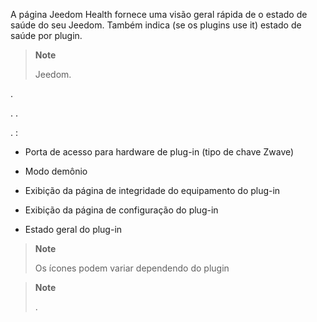 A página Jeedom Health fornece uma visão geral rápida de
o estado de saúde do seu Jeedom. Também indica (se os plugins
use it) estado de saúde por plugin.



> **Note**
>
> 
> Jeedom.

. 

. 
.


. 
 :

-   Porta de acesso para hardware de plug-in (tipo de chave Zwave)

-   Modo demônio

-   Exibição da página de integridade do equipamento do plug-in

-   Exibição da página de configuração do plug-in

-   Estado geral do plug-in

> **Note**
>
> Os ícones podem variar dependendo do plugin

> **Note**
>
> 
> .
